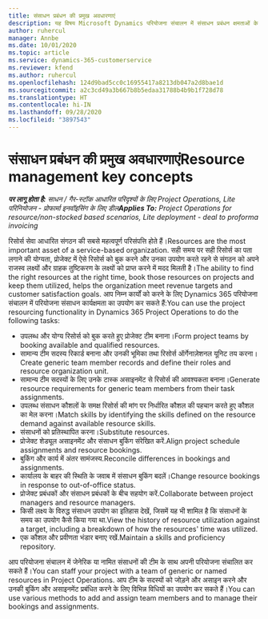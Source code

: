```yaml
---
title: संसाधन प्रबंधन की प्रमुख अवधारणाएं
description: यह विषय Microsoft Dynamics परियोजना संचालन में संसाधन प्रबंधन क्षमताओं के बारे में जानकारी देता है।
author: ruhercul
manager: Annbe
ms.date: 10/01/2020
ms.topic: article
ms.service: dynamics-365-customerservice
ms.reviewer: kfend
ms.author: ruhercul
ms.openlocfilehash: 124d9bad5cc0c16955417a8213db047a2d8bae1d
ms.sourcegitcommit: a2c3cd49a3b667b8b5edaa31788b4b9b1f728d78
ms.translationtype: HT
ms.contentlocale: hi-IN
ms.lasthandoff: 09/28/2020
ms.locfileid: "3897543"
---
```

# <a name="resource-management-key-concepts"></a><span data-ttu-id="2f71e-103">संसाधन प्रबंधन की प्रमुख अवधारणाएं</span><span class="sxs-lookup"><span data-stu-id="2f71e-103">Resource management key concepts</span></span>

<span data-ttu-id="2f71e-104">_**पर लागू होता है:** साधन / गैर-स्टॉक आधारित परिदृश्यों के लिए Project Operations, Lite परिनियोजन - प्रोफार्मा इनवॉइसिंग के लिए डील_</span><span class="sxs-lookup"><span data-stu-id="2f71e-104">_**Applies To:** Project Operations for resource/non-stocked based scenarios, Lite deployment - deal to proforma invoicing_</span></span>

<span data-ttu-id="2f71e-105">रिसोर्स सेवा आधारित संगठन की सबसे महत्वपूर्ण परिसंपत्ति होते हैं।</span><span class="sxs-lookup"><span data-stu-id="2f71e-105">Resources are the most important asset of a service-based organization.</span></span> <span data-ttu-id="2f71e-106">सही समय पर सही रिसोर्स का पता लगाने की योग्यता, प्रोजेक्ट में ऐसे रिसोर्स को बुक करने और उनका उपयोग करते रहने से संगठन को अपने राजस्व लक्ष्यों और ग्राहक तुष्टिकरण के लक्ष्यों को प्राप्त करने में मदद मिलती है।</span><span class="sxs-lookup"><span data-stu-id="2f71e-106">The ability to find the right resources at the right time, book those resources on projects and keep them utilized, helps the organization meet revenue targets and customer satisfaction goals.</span></span> <span data-ttu-id="2f71e-107">आप निम्न कार्यों को करने के लिए Dynamics 365 परियोजना संचालन में परियोजना संसाधन कार्यक्षमता का उपयोग कर सकते हैं:</span><span class="sxs-lookup"><span data-stu-id="2f71e-107">You can use the project resourcing functionality in Dynamics 365 Project Operations to do the following tasks:</span></span>

- <span data-ttu-id="2f71e-108">उपलब्ध और योग्य रिसोर्स को बुक करते हुए प्रोजेक्ट टीम बनाना।</span><span class="sxs-lookup"><span data-stu-id="2f71e-108">Form project teams by booking available and qualified resources.</span></span>
- <span data-ttu-id="2f71e-109">सामान्य टीम सदस्य रिकार्ड बनाना और उनकी भूमिका तथा रिसोर्स ऑर्गेनाज़ेशनल यूनिट तय करना।</span><span class="sxs-lookup"><span data-stu-id="2f71e-109">Create generic team member records and define their roles and resource organization unit.</span></span>
- <span data-ttu-id="2f71e-110">सामान्य टीम सदस्यों के लिए उनके टास्क असाइनमेंट से रिसोर्स की आवश्यकता बनाना।</span><span class="sxs-lookup"><span data-stu-id="2f71e-110">Generate resource requirements for generic team members from their task assignments.</span></span>
- <span data-ttu-id="2f71e-111">उपलब्ध संसाधन कौशलों के समक्ष रिसोर्स की मांग पर निर्धारित कौशल की पहचान करते हुए कौशल का मेल करना।</span><span class="sxs-lookup"><span data-stu-id="2f71e-111">Match skills by identifying the skills defined on the resource demand against available resource skills.</span></span>
- <span data-ttu-id="2f71e-112">संसाधनों को प्रतिस्थापित करना।</span><span class="sxs-lookup"><span data-stu-id="2f71e-112">Substitute resources.</span></span>
- <span data-ttu-id="2f71e-113">प्रोजेक्ट शेड्यूल असाइनमेंट और संसाधन बुकिंग संरेखित करें.</span><span class="sxs-lookup"><span data-stu-id="2f71e-113">Align project schedule assignments and resource bookings.</span></span>
- <span data-ttu-id="2f71e-114">बुकिंग और कार्य में अंतर सामंजस्य.</span><span class="sxs-lookup"><span data-stu-id="2f71e-114">Reconcile differences in bookings and assignments.</span></span>
- <span data-ttu-id="2f71e-115">कार्यालय के बाहर की स्थिति के जवाब में संसाधन बुकिंग बदलें।</span><span class="sxs-lookup"><span data-stu-id="2f71e-115">Change resource bookings in response to out-of-office status.</span></span>
- <span data-ttu-id="2f71e-116">प्रोजेक्ट प्रबंधकों और संसाधन प्रबंधकों के बीच सहयोग करें.</span><span class="sxs-lookup"><span data-stu-id="2f71e-116">Collaborate between project managers and resource managers.</span></span>
- <span data-ttu-id="2f71e-117">किसी लक्ष्य के विरुद्ध संसाधन उपयोग का इतिहास देखें, जिसमें यह भी शामिल है कि संसाधनों के समय का उपयोग कैसे किया गया था.</span><span class="sxs-lookup"><span data-stu-id="2f71e-117">View the history of resource utilization against a target, including a breakdown of how the resources' time was utilized.</span></span>
- <span data-ttu-id="2f71e-118">एक कौशल और प्रवीणता भंडार बनाए रखें.</span><span class="sxs-lookup"><span data-stu-id="2f71e-118">Maintain a skills and proficiency repository.</span></span>


<span data-ttu-id="2f71e-119">आप परियोजना संचालन में जेनेरिक या नामित संसाधनों की टीम के साथ अपनी परियोजना संचालित कर सकते हैं।</span><span class="sxs-lookup"><span data-stu-id="2f71e-119">You can staff your project with a team of generic or named resources in Project Operations.</span></span> <span data-ttu-id="2f71e-120">आप टीम के सदस्यों को जोड़ने और असाइन करने और उनकी बुकिंग और असाइनमेंट प्रबंधित करने के लिए विभिन्न विधियों का उपयोग कर सकते हैं।</span><span class="sxs-lookup"><span data-stu-id="2f71e-120">You can use various methods to add and assign team members and to manage their bookings and assignments.</span></span> 
